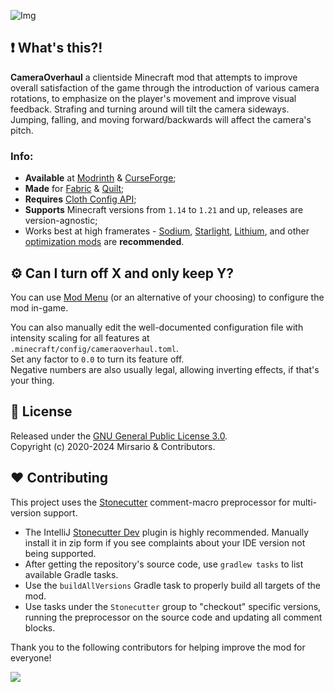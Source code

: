 ![Img](https://i.imgur.com/H3UrLFP.png)

## ❗ What's this?!
**CameraOverhaul** a clientside Minecraft mod that attempts to improve overall satisfaction of the game through the introduction of various camera rotations, to emphasize on the player's movement and improve visual feedback. Strafing and turning around will tilt the camera sideways. Jumping, falling, and moving forward/backwards will affect the camera's pitch.

### Info:
- **Available** at [Modrinth](https://modrinth.com/mod/cameraoverhaul) & [CurseForge](https://www.curseforge.com/minecraft/mc-mods/cameraoverhaul);
- **Made** for [Fabric](https://fabricmc.net) & [Quilt](https://quiltmc.org);
- **Requires** [Cloth Config API](https://modrinth.com/mod/cloth-config);
- **Supports** Minecraft versions from `1.14` to `1.21` and up, releases are version-agnostic;
- Works best at high framerates - [Sodium](https://modrinth.com/mod/sodium), [Starlight](https://modrinth.com/mod/starlight), [Lithium](https://modrinth.com/mod/lithium), and other [optimization mods](https://modrinth.com/mods?f=categories%3A%27optimization%27) are **recommended**.

## ⚙️ Can I turn off X and only keep Y?
You can use [Mod Menu](https://modrinth.com/mod/modmenu) (or an alternative of your choosing) to configure the mod in-game.

You can also manually edit the well-documented configuration file with intensity scaling for all features at<br/>
`.minecraft/config/cameraoverhaul.toml`.<br/>
Set any factor to `0.0` to turn its feature off.<br/>
Negative numbers are also usually legal, allowing inverting effects, if that's your thing.

## 📖 License
Released under the [GNU General Public License 3.0](https://github.com/Mirsario/Minecraft-CameraOverhaul/blob/dev/LICENSE.md).
<br/>
Copyright (c) 2020-2024 Mirsario & Contributors.

## ❤️ Contributing
This project uses the [Stonecutter](https://stonecutter.kikugie.dev) comment-macro preprocessor for multi-version support.
- The IntelliJ [Stonecutter Dev](https://plugins.jetbrains.com/plugin/25044-stonecutter-dev) plugin is highly recommended. Manually install it in zip form if you see complaints about your IDE version not being supported.
- After getting the repository's source code, use `gradlew tasks` to list available Gradle tasks.
- Use the `buildAllVersions` Gradle task to properly build all targets of the mod.
- Use tasks under the `Stonecutter` group to "checkout" specific versions, running the preprocessor on the source code and updating all comment blocks.

Thank you to the following contributors for helping improve the mod for everyone!

<a href="https://github.com/Mirsario/Minecraft-CameraOverhaul/graphs/contributors">
	<img src="https://contrib.rocks/image?repo=Mirsario/Minecraft-CameraOverhaul&max=900&columns=20" />
</a>
